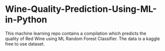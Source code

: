 # Wine-Quality-Prediction-Using-ML-in-Python
This machine learning repo contains a compilation which predicts the quality of Red Wine using ML Random Forest Classifier. The data is a kaggle free to use dataset.
